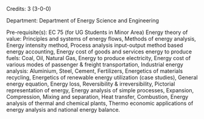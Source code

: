 Credits: 3 (3-0-0)

Department: Department of Energy Science and Engineering

Pre-requisite(s): EC 75 (for UG Students in Minor Area) Energy theory of value: Principles and systems of energy flows, Methods of energy analysis, Energy intensity method, Process analysis input-output method based energy accounting, Energy cost of goods and services energy to produce fuels: Coal, Oil, Natural Gas, Energy to produce electricity, Energy cost of various modes of passenger & freight transportation, Industrial energy analysis: Aluminium, Steel, Cement, Fertilizers, Energetics of materials recycling, Energetics of renewable energy utilization (case studies), General energy equation, Energy loss, Reversibility & irreversibility, Pictorial representation of energy, Energy analysis of simple processes, Expansion, Compression, Mixing and separation, Heat transfer, Combustion, Energy analysis of thermal and chemical plants, Thermo economic applications of energy analysis and national energy balance.